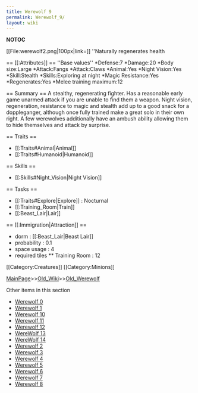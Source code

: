 ```yaml
---
title: Werewolf 9
permalink: Werewolf_9/
layout: wiki
---
```

__NOTOC__

[[File:werewolf2.png|100px|link=]] ''Naturally regenerates health

== [[:Attributes]] ==
''Base values''
*Defense:7
*Damage:20
*Body size:Large
*Attack:Fangs
*Attack:Claws
*Animal:Yes
*Night Vision:Yes
*Skill:Stealth
*Skills:Exploring at night
*Magic Resistance:Yes
*Regenerates:Yes
*Melee training maximum:12

== Summary ==
A stealthy, regenerating fighter. Has a reasonable early game unarmed attack if you are unable to find them a weapon. Night vision, regeneration, resistance to magic and stealth add up to a good snack for a doppleganger, although once fully trained make a great solo in their own right. A few werewolves additionally have an ambush ability allowing them to hide themselves and attack by surprise.

== Traits ==
* [[:Traits#Animal|Animal]]
* [[:Traits#Humanoid|Humanoid]]

== Skills ==
* [[:Skills#Night_Vision|Night Vision]]

== Tasks ==
* [[:Traits#Explore|Explore]] : Nocturnal
* [[:Training_Room|Train]]
* [[:Beast_Lair|Lair]]

== [[:Immigration|Attraction]] ==
* dorm : [[:Beast_Lair|Beast Lair]]
* probability : 0.1
* space usage : 4
* required tiles
** Training Room : 12

[[Category:Creatures]]
[[Category:Minions]]

[MainPage](/keeperrl_wiki/ "wikilink")>>[Old_Wiki](/keeperrl_wiki/Old_Wiki "wikilink")>>[Old_Werewolf](/keeperrl_wiki/Old_Werewolf "wikilink")

Other items in this section
-    [Werewolf 0](/keeperrl_wiki/Werewolf_0 "wikilink")
-    [Werewolf 1](/keeperrl_wiki/Werewolf_1 "wikilink")
-    [Werewolf 10](/keeperrl_wiki/Werewolf_10 "wikilink")
-    [Werewolf 11](/keeperrl_wiki/Werewolf_11 "wikilink")
-    [Werewolf 12](/keeperrl_wiki/Werewolf_12 "wikilink")
-    [WereWolf 13](/keeperrl_wiki/WereWolf_13 "wikilink")
-    [WereWolf 14](/keeperrl_wiki/WereWolf_14 "wikilink")
-    [Werewolf 2](/keeperrl_wiki/Werewolf_2 "wikilink")
-    [Werewolf 3](/keeperrl_wiki/Werewolf_3 "wikilink")
-    [Werewolf 4](/keeperrl_wiki/Werewolf_4 "wikilink")
-    [Werewolf 5](/keeperrl_wiki/Werewolf_5 "wikilink")
-    [Werewolf 6](/keeperrl_wiki/Werewolf_6 "wikilink")
-    [Werewolf 7](/keeperrl_wiki/Werewolf_7 "wikilink")
-    [Werewolf 8](/keeperrl_wiki/Werewolf_8 "wikilink")
